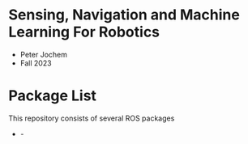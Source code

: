 # Sensing, Navigation and Machine Learning For Robotics
* Peter Jochem
* Fall 2023
# Package List
This repository consists of several ROS packages
- <PACKAGE1> - <one sentence description>